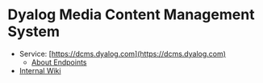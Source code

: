 # Dyalog Media Content Management System

- Service: [https://dcms.dyalog.com](https://dcms.dyalog.com)
	- [About Endpoints](./api.md)
- [Internal Wiki](http://wiki.dyalog.bramley/index.php/Dyalog_Media_CMS)
